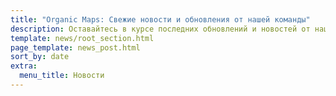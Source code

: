 ```yaml
---
title: "Organic Maps: Свежие новости и обновления от нашей команды"
description: Оставайтесь в курсе последних обновлений и новостей от нашей команды
template: news/root_section.html
page_template: news_post.html
sort_by: date
extra:
  menu_title: Новости
---
```

